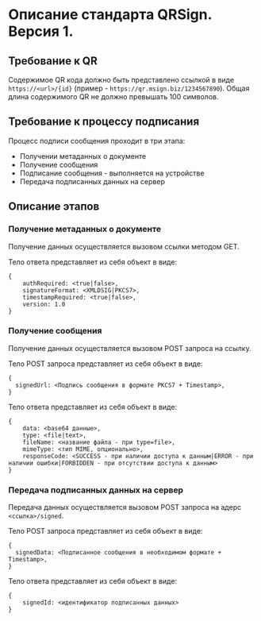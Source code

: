 # Описание стандарта QRSign. Версия 1.

## Требование к QR 

Содержимое QR кода должно быть представлено ссылкой в виде `https://<url>/{id}` (пример - `https://qr.msign.biz/1234567890`). Общая длина содержимого QR не должно превышать 100 символов.

## Требование к процессу подписания

Процесс подписи сообщения проходит в три этапа:

- Получении метаданных о документе
- Получение сообщения
- Подписание сообщения - выполняется на устройстве
- Передача подписанных данных на сервер


## Описание этапов

### Получение метаданных о документе

Получение данных осуществляется вызовом ссылки методом GET.

Тело ответа представляет из себя объект в виде:
```
{
	authRequired: <true|false>,
	signatureFormat: <XMLDSIG|PKCS7>,
	timestampRequired: <true|false>,
	version: 1.0
}
```

### Получение сообщения

Получение данных осуществляется вызовом POST запроса на ссылку.

Тело POST запроса представляет из себя объект в виде:

```
{
  signedUrl: <Подпись сообщения в формате PKCS7 + Timestamp>,
}
```

Тело ответа представляет из себя объект в виде:
```
{
	data: <base64 данные>,
	type: <file|text>,
	fileName: <название файла - при type=file>,
	mimeType: <тип MIME, опционально>,
	responseCode: <SUCCESS - при наличии доступа к данным|ERROR - при наличии ошибки|FORBIDDEN - при отсутствии доступа к данным>
}
```
### Передача подписанных данных на сервер

Передача данных осуществляется вызовом POST запроса на адерс `<ссылка>/signed`.

Тело POST запроса представляет из себя объект в виде:
```
{
  signedData: <Подпиcанное сообщения в необходимом формате + Timestamp>,
}
```

Тело ответа представляет из себя объект в виде:
```
{
	signedId: <идентификатор подписанных данных>
}
```
